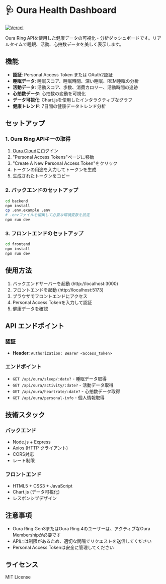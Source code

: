 # 🩺 Oura Health Dashboard

[![Vercel](https://img.shields.io/badge/Deployed%20on-Vercel-000000?style=flat&logo=vercel&logoColor=white)](https://oura-health-app-3isg.vercel.app/)

Oura Ring APIを使用した健康データの可視化・分析ダッシュボードです。リアルタイムで睡眠、活動、心拍数データを美しく表示します。

## 機能

- **認証**: Personal Access Token または OAuth2認証
- **睡眠データ**: 睡眠スコア、睡眠時間、深い睡眠、REM睡眠の分析
- **活動データ**: 活動スコア、歩数、消費カロリー、活動時間の追跡
- **心拍数データ**: 心拍数の変動を可視化
- **データ可視化**: Chart.jsを使用したインタラクティブなグラフ
- **健康トレンド**: 7日間の健康データトレンド分析

## セットアップ

### 1. Oura Ring APIキーの取得

1. [Oura Cloud](https://cloud.ouraring.com/)にログイン
2. "Personal Access Tokens"ページに移動
3. "Create A New Personal Access Token"をクリック
4. トークンの用途を入力してトークンを生成
5. 生成されたトークンをコピー

### 2. バックエンドのセットアップ

```bash
cd backend
npm install
cp .env.example .env
# .envファイルを編集して必要な環境変数を設定
npm run dev
```

### 3. フロントエンドのセットアップ

```bash
cd frontend
npm install
npm run dev
```

## 使用方法

1. バックエンドサーバーを起動 (http://localhost:3000)
2. フロントエンドを起動 (http://localhost:5173)
3. ブラウザでフロントエンドにアクセス
4. Personal Access Tokenを入力して認証
5. 健康データを確認

## API エンドポイント

### 認証
- **Header**: `Authorization: Bearer <access_token>`

### エンドポイント
- `GET /api/oura/sleep/:date?` - 睡眠データ取得
- `GET /api/oura/activity/:date?` - 活動データ取得
- `GET /api/oura/heartrate/:date?` - 心拍数データ取得
- `GET /api/oura/personal-info` - 個人情報取得

## 技術スタック

### バックエンド
- Node.js + Express
- Axios (HTTP クライアント)
- CORS対応
- レート制限

### フロントエンド
- HTML5 + CSS3 + JavaScript
- Chart.js (データ可視化)
- レスポンシブデザイン

## 注意事項

- Oura Ring Gen3またはOura Ring 4のユーザーは、アクティブなOura Membershipが必要です
- APIには制限があるため、適切な間隔でリクエストを送信してください
- Personal Access Tokenは安全に管理してください

## ライセンス

MIT License